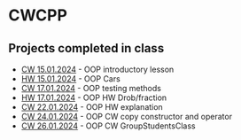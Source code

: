 # CWCPP
## Projects completed in class
- [CW 15.01.2024](CW/15.01.2024) - OOP introductory lesson
- [HW 15.01.2024](HW/15.01.2024) - OOP Cars
- [CW 17.01.2024](CW/17.01.2024) - OOP testing methods
- [HW 17.01.2024](HW/17.01.2024) - OOP HW Drob/fraction
- [CW 22.01.2024](CW/22.01.2024) - OOP HW explanation
- [CW 24.01.2024](CW/24.01.2024) - OOP CW copy constructor and operator
- [CW 26.01.2024](CW/26.01.2024) - OOP CW GroupStudentsClass

